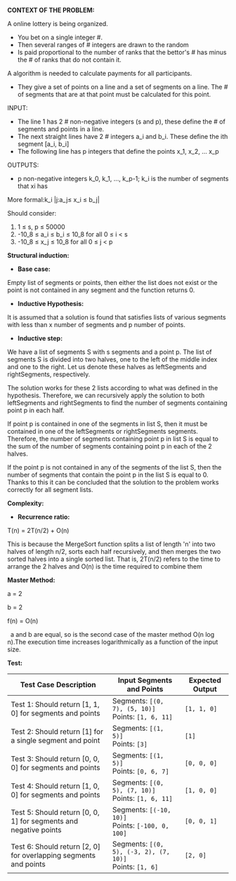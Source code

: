 ﻿**CONTEXT OF THE PROBLEM:**

A online lottery is being organized.

- You bet on a single integer #.
- Then several ranges of # integers are drawn to the random
- Is paid proportional to the number of ranks that the bettor's # has minus the # of ranks that do not contain it.

A algorithm is needed to calculate payments for all participants.

- They give a set of points on a line and a set of segments on a line. The # of segments that are at that point must be calculated for this point.

INPUT:

- The line 1 has 2 # non-negative integers (s and p), these define the # of segments and points in a line.
- The next straight lines have 2 # integers a_i and b_i. These define the ith segment [a_i, b_i]
- The following line has p integers that define the points x_1, x_2, … x_p

OUTPUTS:

- p non-negative integers k_0, k_1, …, k_p-1; k_i is the number of segments that xi has

More formal:k_i |j:a_j≤ x_i ≤ b_j|

Should consider:

1) 1 ≤ s, p ≤ 50000
1) -10_8 ≤ a_i ≤ b_i ≤ 10_8 for all 0 ≤ i < s
1) -10_8 ≤ x_j ≤ 10_8 for all 0 ≤ j < p






**Structural induction:**

- **Base case:**

Empty list of segments or points, then either the list does not exist or the point is not contained in any segment and the function returns 0.


- **Inductive Hypothesis:**

It is assumed that a solution is found that satisfies lists of various segments with less than x number of segments and p number of points.

- **Inductive step:**

We have a list of segments S with s segments and a point p. The list of segments S is divided into two halves, one to the left of the middle index and one to the right. Let us denote these halves as leftSegments and rightSegments, respectively.

The solution works for these 2 lists according to what was defined in the hypothesis. Therefore, we can recursively apply the solution to both leftSegments and rightSegments to find the number of segments containing point p in each half.

If point p is contained in one of the segments in list S, then it must be contained in one of the leftSegments or rightSegments segments. Therefore, the number of segments containing point p in list S is equal to the sum of the number of segments containing point p in each of the 2 halves.

If the point p is not contained in any of the segments of the list S, then the number of segments that contain the point p in the list S is equal to 0. Thanks to this it can be concluded that the solution to the problem works correctly for all segment lists.




**Complexity:**

- **Recurrence ratio:**

T(n) = 2T(n/2) + O(n)

This is because the MergeSort function splits a list of length 'n' into two halves of length n/2, sorts each half recursively, and then merges the two sorted halves into a single sorted list. That is, 2T(n/2) refers to the time to arrange the 2 halves and O(n) is the time required to combine them

**Master Method:**


a = 2

b = 2

f(n) = O(n)

` `a and b are equal, so is the second case of the master method O(n log n).The execution time increases logarithmically as a function of the input size.



**Test:**

  


| Test Case Description                                | Input Segments and Points              | Expected Output   |
|-----------------------------------------------------|----------------------------------------|-------------------|
| Test 1: Should return [1, 1, 0] for segments and points | Segments: `[(0, 7), (5, 10)]`<br> Points: `[1, 6, 11]` | `[1, 1, 0]`       |
| Test 2: Should return [1] for a single segment and point | Segments: `[(1, 5)]`<br> Points: `[3]` | `[1]`             |
| Test 3: Should return [0, 0, 0] for segments and points | Segments: `[(1, 5)]`<br> Points: `[0, 6, 7]` | `[0, 0, 0]`       |
| Test 4: Should return [1, 0, 0] for segments and points | Segments: `[(0, 5), (7, 10)]`<br> Points: `[1, 6, 11]` | `[1, 0, 0]`       |
| Test 5: Should return [0, 0, 1] for segments and negative points | Segments: `[(-10, 10)]`<br> Points: `[-100, 0, 100]` | `[0, 0, 1]`       |
| Test 6: Should return [2, 0] for overlapping segments and points | Segments: `[(0, 5), (-3, 2), (7, 10)]`<br> Points: `[1, 6]` | `[2, 0]`  
